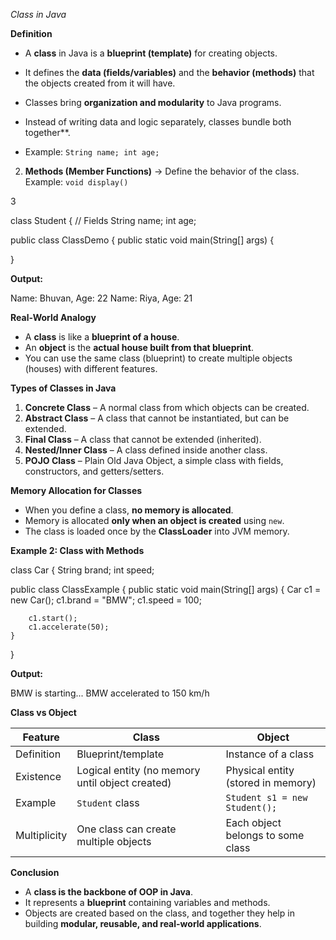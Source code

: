 

 *Class in Java*

**Definition**

* A **class** in Java is a **blueprint (template)** for creating objects.
* It defines the **data (fields/variables)** and the **behavior (methods)** that the objects created from it will have.

* Classes bring **organization and modularity** to Java programs.
* Instead of writing data and logic separately, classes bundle both together**.
*
   Example: `String name; int age;`

2. **Methods (Member Functions)** → Define the behavior of the class.
   Example: `void display()`

3

class Student {
    // Fields
    String name;
    int age;

   
public class ClassDemo {
    public static void main(String[] args) {

}


**Output:**


Name: Bhuvan, Age: 22
Name: Riya, Age: 21


 **Real-World Analogy**

* A **class** is like a **blueprint of a house**.
* An **object** is the **actual house built from that blueprint**.
* You can use the same class (blueprint) to create multiple objects (houses) with different features.



**Types of Classes in Java**

1. **Concrete Class** – A normal class from which objects can be created.
2. **Abstract Class** – A class that cannot be instantiated, but can be extended.
3. **Final Class** – A class that cannot be extended (inherited).
4. **Nested/Inner Class** – A class defined inside another class.
5. **POJO Class** – Plain Old Java Object, a simple class with fields, constructors, and getters/setters.



 **Memory Allocation for Classes**

* When you define a class, **no memory is allocated**.
* Memory is allocated **only when an object is created** using `new`.
* The class is loaded once by the **ClassLoader** into JVM memory.



 **Example 2: Class with Methods**

class Car {
    String brand;
    int speed;



public class ClassExample {
    public static void main(String[] args) {
        Car c1 = new Car();
        c1.brand = "BMW";
        c1.speed = 100;

        c1.start();
        c1.accelerate(50);
    }
}


**Output:**

BMW is starting...
BMW accelerated to 150 km/h




 **Class vs Object**

| Feature      | Class                                           | Object                             |
| ------------ | ----------------------------------------------- | ---------------------------------- |
| Definition   | Blueprint/template                              | Instance of a class                |
| Existence    | Logical entity (no memory until object created) | Physical entity (stored in memory) |
| Example      | `Student` class                                 | `Student s1 = new Student();`      |
| Multiplicity | One class can create multiple objects           | Each object belongs to some class  |



 **Conclusion**

* A **class is the backbone of OOP in Java**.
* It represents a **blueprint** containing variables and methods.
* Objects are created based on the class, and together they help in building **modular, reusable, and real-world applications**.
